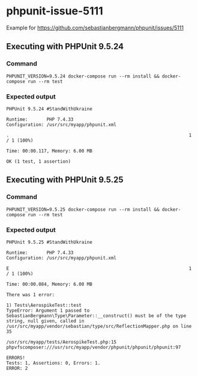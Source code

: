 # phpunit-issue-5111
Example for https://github.com/sebastianbergmann/phpunit/issues/5111

## Executing with PHPUnit 9.5.24
### Command
```shell
PHPUNIT_VERSION=9.5.24 docker-compose run --rm install && docker-compose run --rm test
```
### Expected output
```text
PHPUnit 9.5.24 #StandWithUkraine

Runtime:       PHP 7.4.33
Configuration: /usr/src/myapp/phpunit.xml

.                                                                   1 / 1 (100%)

Time: 00:00.117, Memory: 6.00 MB

OK (1 test, 1 assertion)
```

## Executing with PHPUnit 9.5.25
### Command
```shell
PHPUNIT_VERSION=9.5.25 docker-compose run --rm install && docker-compose run --rm test
```
### Expected output
```text
PHPUnit 9.5.25 #StandWithUkraine

Runtime:       PHP 7.4.33
Configuration: /usr/src/myapp/phpunit.xml

E                                                                   1 / 1 (100%)

Time: 00:00.084, Memory: 6.00 MB

There was 1 error:

1) Tests\AerospikeTest::test
TypeError: Argument 1 passed to SebastianBergmann\Type\Parameter::__construct() must be of the type string, null given, called in /usr/src/myapp/vendor/sebastian/type/src/ReflectionMapper.php on line 35

/usr/src/myapp/tests/AerospikeTest.php:15
phpvfscomposer:///usr/src/myapp/vendor/phpunit/phpunit/phpunit:97

ERRORS!
Tests: 1, Assertions: 0, Errors: 1.
ERROR: 2

```
